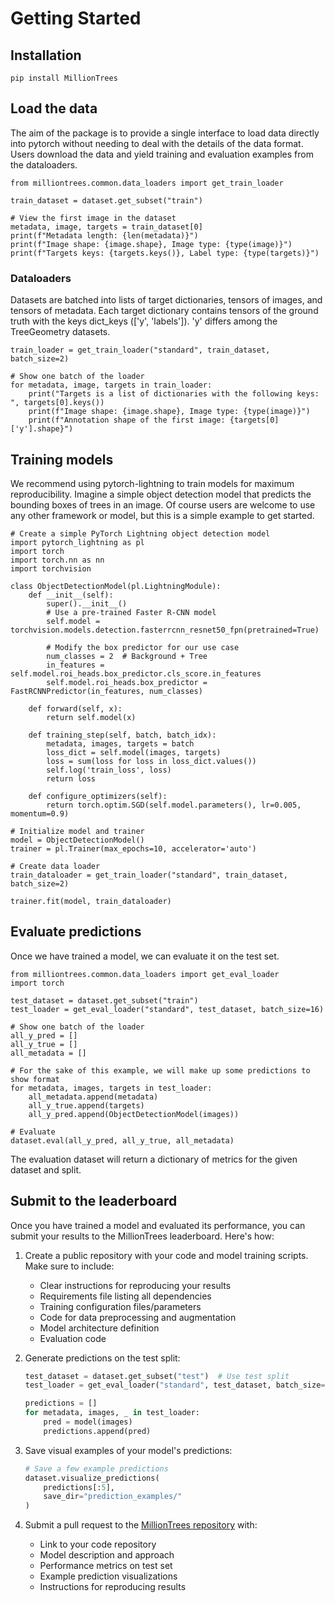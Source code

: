 # Getting Started

## Installation

```
pip install MillionTrees
```

## Load the data

The aim of the package is to provide a single interface to load data directly into pytorch without needing to deal with the details of the data format. Users download the data and yield training and evaluation examples from the dataloaders.

```
from milliontrees.common.data_loaders import get_train_loader

train_dataset = dataset.get_subset("train")

# View the first image in the dataset
metadata, image, targets = train_dataset[0]
print(f"Metadata length: {len(metadata)}")
print(f"Image shape: {image.shape}, Image type: {type(image)}")
print(f"Targets keys: {targets.keys()}, Label type: {type(targets)}")
```

### Dataloaders

Datasets are batched into lists of target dictionaries, tensors of images, and tensors of metadata.
Each target dictionary contains tensors of the ground truth with the keys dict_keys
(['y', 'labels']). 'y' differs among the TreeGeometry datasets.

```
train_loader = get_train_loader("standard", train_dataset, batch_size=2)

# Show one batch of the loader
for metadata, image, targets in train_loader:
    print("Targets is a list of dictionaries with the following keys: ", targets[0].keys())
    print(f"Image shape: {image.shape}, Image type: {type(image)}")
    print(f"Annotation shape of the first image: {targets[0]['y'].shape}")
```

## Training models

We recommend using pytorch-lightning to train models for maximum reproducibility. Imagine a simple object detection model that predicts the bounding boxes of trees in an image. Of course users are welcome to use any other framework or model, but this is a simple example to get started.

```
# Create a simple PyTorch Lightning object detection model
import pytorch_lightning as pl
import torch
import torch.nn as nn
import torchvision

class ObjectDetectionModel(pl.LightningModule):
    def __init__(self):
        super().__init__()
        # Use a pre-trained Faster R-CNN model
        self.model = torchvision.models.detection.fasterrcnn_resnet50_fpn(pretrained=True)
        
        # Modify the box predictor for our use case
        num_classes = 2  # Background + Tree
        in_features = self.model.roi_heads.box_predictor.cls_score.in_features
        self.model.roi_heads.box_predictor = FastRCNNPredictor(in_features, num_classes)

    def forward(self, x):
        return self.model(x)

    def training_step(self, batch, batch_idx):
        metadata, images, targets = batch
        loss_dict = self.model(images, targets)
        loss = sum(loss for loss in loss_dict.values())
        self.log('train_loss', loss)
        return loss

    def configure_optimizers(self):
        return torch.optim.SGD(self.model.parameters(), lr=0.005, momentum=0.9)

# Initialize model and trainer
model = ObjectDetectionModel()
trainer = pl.Trainer(max_epochs=10, accelerator='auto')

# Create data loader
train_dataloader = get_train_loader("standard", train_dataset, batch_size=2)

trainer.fit(model, train_dataloader)
```

## Evaluate predictions

Once we have trained a model, we can evaluate it on the test set.

```
from milliontrees.common.data_loaders import get_eval_loader
import torch

test_dataset = dataset.get_subset("train")
test_loader = get_eval_loader("standard", test_dataset, batch_size=16)

# Show one batch of the loader
all_y_pred = []
all_y_true = []
all_metadata = []

# For the sake of this example, we will make up some predictions to show format
for metadata, images, targets in test_loader:
    all_metadata.append(metadata)
    all_y_true.append(targets)
    all_y_pred.append(ObjectDetectionModel(images))

# Evaluate
dataset.eval(all_y_pred, all_y_true, all_metadata)
```

The evaluation dataset will return a dictionary of metrics for the given dataset and split.

## Submit to the leaderboard

Once you have trained a model and evaluated its performance, you can submit your results to the MillionTrees leaderboard. Here's how:

1. Create a public repository with your code and model training scripts. Make sure to include:
   - Clear instructions for reproducing your results
   - Requirements file listing all dependencies
   - Training configuration files/parameters
   - Code for data preprocessing and augmentation
   - Model architecture definition
   - Evaluation code

2. Generate predictions on the test split:
   ```python
   test_dataset = dataset.get_subset("test")  # Use test split
   test_loader = get_eval_loader("standard", test_dataset, batch_size=16)
   
   predictions = []
   for metadata, images, _ in test_loader:
       pred = model(images)
       predictions.append(pred)
   ```

3. Save visual examples of your model's predictions:
   ```python
   # Save a few example predictions
   dataset.visualize_predictions(
       predictions[:5], 
       save_dir="prediction_examples/"
   )
   ```

4. Submit a pull request to the [MillionTrees repository](https://github.com/weecology/MillionTrees) with:
   - Link to your code repository
   - Model description and approach
   - Performance metrics on test set
   - Example prediction visualizations
   - Instructions for reproducing results

